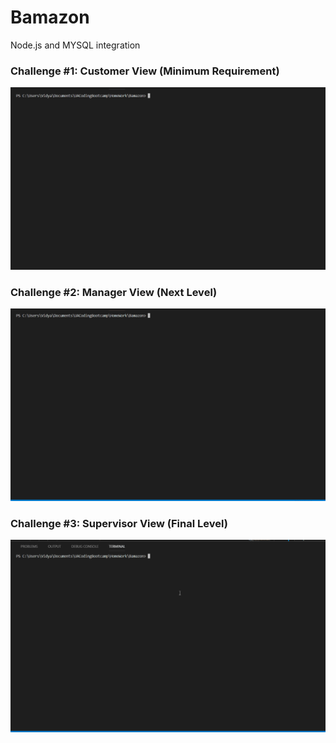 # Bamazon
Node.js and MYSQL integration

### Challenge #1: Customer View (Minimum Requirement)

![bamazon customer view](https://github.com/nvidyakarthik/Bamazon/blob/master/Demos/bamazonCustomer.gif)

### Challenge #2: Manager View (Next Level)

![bamazon manager view](https://github.com/nvidyakarthik/Bamazon/blob/master/Demos/bamazonManager.gif)

### Challenge #3: Supervisor View (Final Level)

![bamazon supervisor view](https://github.com/nvidyakarthik/Bamazon/blob/master/Demos/bamazonSupervisor.gif)


